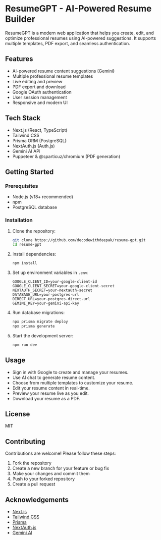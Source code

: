 # ResumeGPT - AI-Powered Resume Builder

ResumeGPT is a modern web application that helps you create, edit, and optimize professional resumes using AI-powered suggestions. It supports multiple templates, PDF export, and seamless authentication.

## Features

- AI-powered resume content suggestions (Gemini)
- Multiple professional resume templates
- Live editing and preview
- PDF export and download
- Google OAuth authentication
- User session management
- Responsive and modern UI

## Tech Stack

- Next.js (React, TypeScript)
- Tailwind CSS
- Prisma ORM (PostgreSQL)
- NextAuth.js (Auth.js)
- Gemini AI API
- Puppeteer & @sparticuz/chromium (PDF generation)

## Getting Started

### Prerequisites

- Node.js (v18+ recommended)
- npm
- PostgreSQL database

### Installation

1. Clone the repository:
   ```bash
   git clone https://github.com/decodewithdeepak/resume-gpt.git
   cd resume-gpt
   ```
2. Install dependencies:
   ```bash
   npm install
   ```
3. Set up environment variables in `.env`:
   ```env
   GOOGLE_CLIENT_ID=your-google-client-id
   GOOGLE_CLIENT_SECRET=your-google-client-secret
   NEXTAUTH_SECRET=your-nextauth-secret
   DATABASE_URL=your-postgres-url
   DIRECT_URL=your-postgres-direct-url
   GEMINI_KEY=your-gemini-api-key
   ```
4. Run database migrations:
   ```bash
   npx prisma migrate deploy
   npx prisma generate
   ```
5. Start the development server:
   ```bash
   npm run dev
   ```

## Usage

- Sign in with Google to create and manage your resumes.
- Use AI chat to generate resume content.
- Choose from multiple templates to customize your resume.
- Edit your resume content in real-time.
- Preview your resume live as you edit.
- Download your resume as a PDF.

## License

MIT

## Contributing

Contributions are welcome! Please follow these steps:

1. Fork the repository
2. Create a new branch for your feature or bug fix
3. Make your changes and commit them
4. Push to your forked repository
5. Create a pull request

## Acknowledgements

- [Next.js](https://nextjs.org/)
- [Tailwind CSS](https://tailwindcss.com/)
- [Prisma](https://www.prisma.io/)
- [NextAuth.js](https://next-auth.js.org/)
- [Gemini AI](https://ai.google.dev/gemini)
